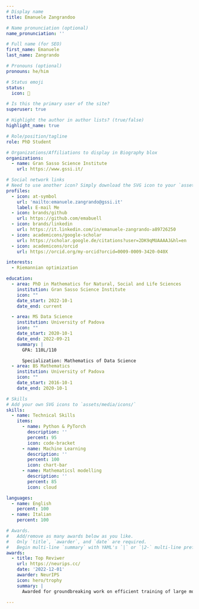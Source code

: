 ```yaml
---
# Display name
title: Emanuele Zangrandoo

# Name pronunciation (optional)
name_pronunciation: ''

# Full name (for SEO)
first_name: Emanuele
last_name: Zangrando

# Pronouns (optional)
pronouns: he/him

# Status emoji
status:
  icon: 🚀

# Is this the primary user of the site?
superuser: true

# Highlight the author in author lists? (true/false)
highlight_name: true

# Role/position/tagline
role: PhD Student

# Organizations/Affiliations to display in Biography blox
organizations:
  - name: Gran Sasso Science Institute
    url: https://www.gssi.it/

# Social network links
# Need to use another icon? Simply download the SVG icon to your `assets/media/icons/` folder.
profiles:
  - icon: at-symbol
    url: 'mailto:emanuele.zangrando@gssi.it'
    label: E-mail Me
  - icon: brands/github
    url: https://github.com/emabuell
  - icon: brands/linkedin
    url: https://it.linkedin.com/in/emanuele-zangrando-a89726250
  - icon: academicons/google-scholar
    url: https://scholar.google.de/citations?user=2DK9qMUAAAAJ&hl=en
  - icon: academicons/orcid
    url: https://orcid.org/my-orcid?orcid=0009-0009-3420-040X

interests:
  - Riemannian optimization

education:
  - area: PhD in Mathematics for Natural, Social and Life Sciences
    institution: Gran Sasso Science Institute
    icon: ""
    date_start: 2022-10-1
    date_end: current

  - area: MS Data Science
    institution: University of Padova
    icon: ""
    date_start: 2020-10-1
    date_end: 2022-09-21
    summary: |
      GPA: 110L/110

      Specialization: Mathematics of Data Science
  - area: BS Mathematics
    institution: University of Padova
    icon: ""
    date_start: 2016-10-1
    date_end: 2020-10-1

# Skills
# Add your own SVG icons to `assets/media/icons/`
skills:
  - name: Technical Skills
    items:
      - name: Python & PyTorch
        description: ''
        percent: 95
        icon: code-bracket
      - name: Machine Learning
        description: ''
        percent: 100
        icon: chart-bar
      - name: Mathematicsl modelling
        description: ''
        percent: 85
        icon: cloud

languages:
  - name: English
    percent: 100
  - name: Italian
    percent: 100

# Awards.
#   Add/remove as many awards below as you like.
#   Only `title`, `awarder`, and `date` are required.
#   Begin multi-line `summary` with YAML's `|` or `|2-` multi-line prefix and indent 2 spaces below.
awards:
  - title: Top Reviwer
    url: https://neurips.cc/
    date: '2022-12-01'
    awarder: NeurIPS
    icon: hero/trophy
    summary: |
      Awarded for groundbreaking work on efficient training of large models.

---
```

